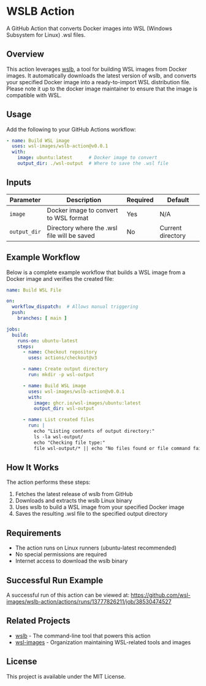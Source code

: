 # WSLB Action

A GitHub Action that converts Docker images into WSL (Windows Subsystem for Linux) .wsl files.

## Overview

This action leverages [wslb](https://github.com/wsl-images/wslb), a tool for building WSL images from Docker images. It automatically downloads the latest version of wslb, and converts your specified Docker image into a ready-to-import WSL distribution file. Please note it up to the docker image maintainer to ensure that the image is compatible with WSL.

## Usage

Add the following to your GitHub Actions workflow:

```yaml
- name: Build WSL image
  uses: wsl-images/wslb-action@v0.0.1
  with:
    image: ubuntu:latest      # Docker image to convert
    output_dir: ./wsl-output  # Where to save the .wsl file
```

## Inputs

| Parameter | Description | Required | Default |
|-----------|-------------|----------|---------|
| `image` | Docker image to convert to WSL format | Yes | N/A |
| `output_dir` | Directory where the .wsl file will be saved | No | Current directory |

## Example Workflow

Below is a complete example workflow that builds a WSL image from a Docker image and verifies the created file:

```yaml
name: Build WSL File

on:
  workflow_dispatch:  # Allows manual triggering
  push:
    branches: [ main ]

jobs:
  build:
    runs-on: ubuntu-latest
    steps:
      - name: Checkout repository
        uses: actions/checkout@v3

      - name: Create output directory
        run: mkdir -p wsl-output

      - name: Build WSL image
        uses: wsl-images/wslb-action@v0.0.1
        with:
          image: ghcr.io/wsl-images/ubuntu:latest
          output_dir: wsl-output

      - name: List created files
        run: |
          echo "Listing contents of output directory:"
          ls -la wsl-output/
          echo "Checking file type:"
          file wsl-output/* || echo "No files found or file command failed"
```

## How It Works

The action performs these steps:
1. Fetches the latest release of wslb from GitHub
2. Downloads and extracts the wslb Linux binary
3. Uses wslb to build a WSL image from your specified Docker image
4. Saves the resulting .wsl file to the specified output directory

## Requirements

- The action runs on Linux runners (ubuntu-latest recommended)
- No special permissions are required
- Internet access to download the wslb binary

## Successful Run Example

A successful run of this action can be viewed at:
https://github.com/wsl-images/wslb-action/actions/runs/13777826211/job/38530474527

## Related Projects

- [wslb](https://github.com/wsl-images/wslb) - The command-line tool that powers this action
- [wsl-images](https://github.com/wsl-images) - Organization maintaining WSL-related tools and images

## License

This project is available under the MIT License.